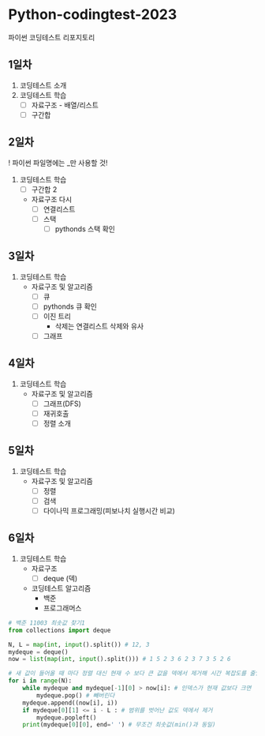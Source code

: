 # Python-codingtest-2023
파이썬 코딩테스트 리포지토리

## 1일차
1. 코딩테스트 소개
2. 코딩테스트 학습
    - [ ] 자료구조 - 배열/리스트
    - [ ] 구간합

## 2일차
! 파이썬 파일명에는 _만 사용할 것!

1. 코딩테스트 학습
    - [ ] 구간합 2
    - 자료구조 다시
        - [ ] 연결리스트
        - [ ] 스택
            - [ ] pythonds 스택 확인

## 3일차
1. 코딩테스트 학습
    - 자료구조 및 알고리즘
        - [ ] 큐
        - [ ] pythonds 큐 확인
        - [ ] 이진 트리
            - 삭제는 연결리스트 삭제와 유사
        - [ ] 그래프

## 4일차
1. 코딩테스트 학습
    - 자료구조 및 알고리즘
        - [ ] 그래프(DFS)
        - [ ] 재귀호출
        - [ ] 정렬 소개

## 5일차
1. 코딩테스트 학습
    - 자료구조 및 알고리즘
        - [ ] 정렬
        - [ ] 검색
        - [ ] 다이나믹 프로그래밍(피보나치 실행시간 비교)

## 6일차
1. 코딩테스트 학습
    - 자료구조
        - [ ] deque (덱)
    - 코딩테스트 알고리즘
        - 백준
        - 프로그래머스
```python
# 백준 11003 최솟값 찾기1
from collections import deque

N, L = map(int, input().split()) # 12, 3
mydeque = deque()
now = list(map(int, input().split())) # 1 5 2 3 6 2 3 7 3 5 2 6

# 새 값이 들어올 때 마다 정렬 대신 현재 수 보다 큰 값을 덱에서 제거해 시간 복잡도를 줄임
for i in range(N):
    while mydeque and mydeque[-1][0] > now[i]: # 인덱스가 현재 값보다 크면
        mydeque.pop() # 빼버린다
    mydeque.append((now[i], i))
    if mydeque[0][1] <= i - L : # 범위를 벗어난 값도 덱에서 제거
        mydeque.popleft()
    print(mydeque[0][0], end=' ') # 무조건 최솟값(min()과 동일)
```